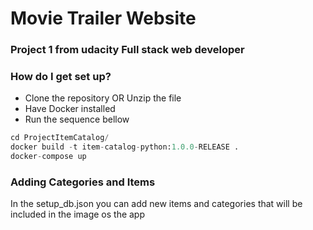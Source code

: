 # Movie Trailer Website #

### Project 1 from udacity Full stack web developer ###

### How do I get set up? ###

* Clone the repository OR Unzip the file
* Have Docker installed
* Run the sequence bellow
```python
cd ProjectItemCatalog/
docker build -t item-catalog-python:1.0.0-RELEASE .
docker-compose up
```

### Adding Categories and Items ###

In the setup_db.json you can add new items and categories that will be included in the image os the app